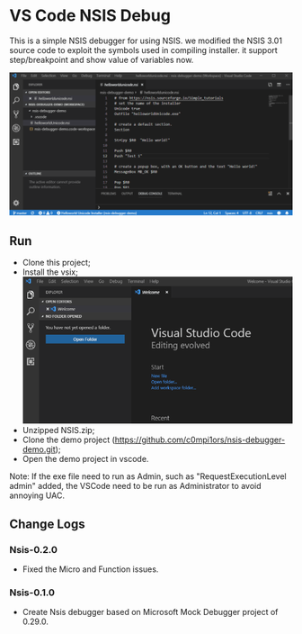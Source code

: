 # VS Code NSIS Debug

This is a simple NSIS debugger for using NSIS. we modified the NSIS 3.01 source code to exploit the symbols used in compiling installer. it support step/breakpoint and show value of variables now.

![NSIS Debugger](demo.gif)

## Run

* Clone this project;
* Install the vsix;
![Install NSIS Debugger](installation.gif)
* Unzipped NSIS.zip;
* Clone the demo project (https://github.com/c0mpi1ors/nsis-debugger-demo.git);
* Open the demo project in vscode.

Note: If the exe file need to run as Admin, such as "RequestExecutionLevel admin" added, the VSCode need to be run as Administrator to avoid annoying UAC.

## Change Logs

### Nsis-0.2.0
* Fixed the Micro and Function issues.

### Nsis-0.1.0
* Create Nsis debugger based on Microsoft Mock Debugger project of 0.29.0.

